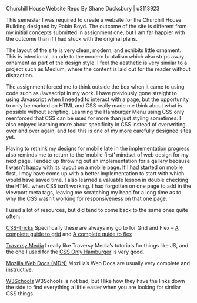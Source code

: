 Churchill House Website Repo 
By Shane Ducksbury | u3113923 

This semester I was required to create a website for the Churchill House Building designed by Robin Boyd. The outcome of the site is different from my initial concepts submitted in assignment one, but I am far happier with the outcome than if I had stuck with the original plans. 

The layout of the site is very clean, modern, and exhibits little ornament. This is intentional, an ode to the modern brutalism which also strips away ornament as part of the design style. I feel the aesthetic is very similar to a project such as Medium, where the content is laid out for the reader without distraction. 

The assignment forced me to think outside the box when it came to using code such as Javascript in my work. I have previously gone straight to using Javascript when I needed to interact with a page, but the opportunity to only be marked on HTML and CSS really made me think about what is possible without scripting. Learning the Hamburger Menu using CSS only reenforced that CSS can be used for more than just styling sometimes. I also enjoyed learning more about specificity in CSS instead of overwriting over and over again, and feel this is one of my more carefully designed sites yet. 

Having to rethink my designs for mobile late in the implementation progress also reminds me to return to the ‘mobile first’ mindset of web design for my next page. I ended up throwing out an implementation for a gallery because I wasn’t happy with its layout on a mobile page. If I had started on mobile first, I may have come up with a better implementation to start with which would have saved time. I also learned a valuable lesson in double checking the HTML when CSS isn’t working. I had forgotten on one page to add in the viewport meta tags, leaving me scratching my head for a long time as to why the CSS wasn’t working for responsiveness on that one page. 

I used a lot of resources, but did tend to come back to the same ones quite often: 

[CSS-Tricks](https://css-tricks.com/)
Specifically these are always my go to for Grid and Flex – [A complete guide to grid](https://css-tricks.com/snippets/css/complete-guide-grid/) and [A complete guide to flex](https://css-tricks.com/snippets/css/a-guide-to-flexbox/)

[Traversy Media](https://www.youtube.com/channel/UC29ju8bIPH5as8OGnQzwJyA)
I really like Traversy Media’s tutorials for things like JS, and the one I used for the [CSS Only Hamburger](https://www.youtube.com/watch?v=DZg6UfS5zYg) is very good. 

[Mozilla Web Docs (MDN)](https://developer.mozilla.org/en-US/docs/Web/CSS)
Mozilla’s Web Docs are usually very complete and instructive. 

[W3Schools](https://www.w3schools.com/css/default.asp) 
W3Schools is not bad, but I like how they have the links down the side to find everything a little easier when you are looking for similar CSS things. 